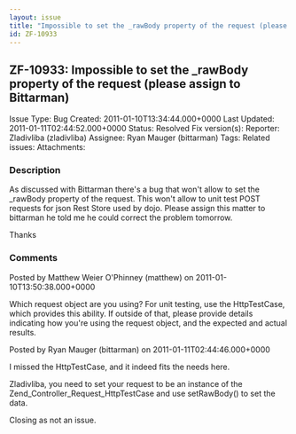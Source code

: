 ```yaml
---
layout: issue
title: "Impossible to set the _rawBody property of the request (please assign to Bittarman)"
id: ZF-10933
---
```


ZF-10933: Impossible to set the \_rawBody property of the request (please assign to Bittarman)
----------------------------------------------------------------------------------------------

 Issue Type: Bug Created: 2011-01-10T13:34:44.000+0000 Last Updated: 2011-01-11T02:44:52.000+0000 Status: Resolved Fix version(s): 
 Reporter:  Zladivliba (zladivliba)  Assignee:  Ryan Mauger (bittarman)  Tags: 
 Related issues: 
 Attachments: 
### Description

As discussed with Bittarman there's a bug that won't allow to set the \_rawBody property of the request. This won't allow to unit test POST requests for json Rest Store used by dojo. Please assign this matter to bittarman he told me he could correct the problem tomorrow.

Thanks

 

 

### Comments

Posted by Matthew Weier O'Phinney (matthew) on 2011-01-10T13:50:38.000+0000

Which request object are you using? For unit testing, use the HttpTestCase, which provides this ability. If outside of that, please provide details indicating how you're using the request object, and the expected and actual results.

 

 

Posted by Ryan Mauger (bittarman) on 2011-01-11T02:44:46.000+0000

I missed the HttpTestCase, and it indeed fits the needs here.

Zladivliba, you need to set your request to be an instance of the Zend\_Controller\_Request\_HttpTestCase and use setRawBody() to set the data.

Closing as not an issue.

 

 